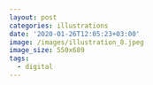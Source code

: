 ```yaml
---
layout: post
categories: illustrations
date: '2020-01-26T12:05:23+03:00'
image: /images/illustration_8.jpeg
image_size: 550x689
tags:
  - digital
---
```

